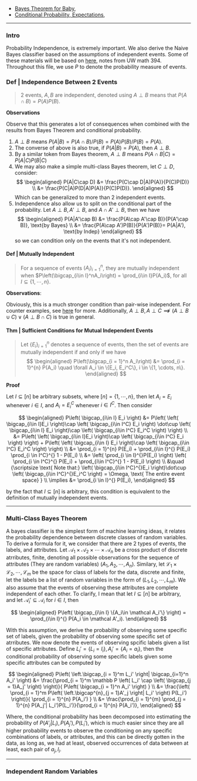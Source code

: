 - [Bayes Theorem for Baby](Bayes%20Theorem%20for%20Baby.md), 
- [Conditional Probability, Expectations](Conditional%20Probability,%20Expectations.md), 

---
### **Intro**

Probability Independence, is extremely important. We also derive the Naive Bayes classifier based on the assumptions of independent events. Some of these materials will be based on [here](http://faculty.washington.edu/fm1/394/Materials/2-3indep.pdf), notes from UW math 394. Throughout this file, we use $P$ to denote the probability measure of events. 

### **Def | Independence Between 2 Events**
> 2 events, $A,B$ are independent, denoted using $A\perp B$ means that $P(A\cap B) =  P(A) P(B)$. 

**Observations**

Observe that this generates a lot of consequences when combined with the results from Bayes Theorem and conditional probability. 

1. $A\perp B$ means $P(A|B) = P(A\cap B)/P(B) = P(A)P(B)/P(B) = P(A)$. 
2. The converse of above is also true, if $P(A|B) = P(A)$, then $A\perp B$. 
3. By a similar token from Bayes theorem, $A\perp B$ means $P(A\cap B|C) = P(A|C)P(B|C)$
4. We may also make a simple multi-class Bayes theorem, let $C\perp D$, consider: 
    $$
    \begin{aligned}
        P(A|C\cap D) &= \frac{P(C\cap D|A)P(A)}{P(C)P(D)}
        \\
        &= \frac{P(C|A)P(D|A)P(A)}{P(C)P(D)}.
    \end{aligned}
    $$
    Which can be generalized to more than 2 independent events.
4. Independence also allow us to split on the conditional part of the probability. Let $A\perp B, A'\perp B$, and $A\cap A' \perp B$, then we have
    $$
    \begin{aligned}
        P(A|A'\cap B) &= \frac{P(A\cap A'\cap B)}{P(A'\cap B)}, \text{by Bayes}
        \\
        &= \frac{P(A\cap A')P(B)}{P(A')P(B)}= P(A|A'),  \text{by Indep}
    \end{aligned}
    $$
    so we can condition only on the events that it's not independent. 


#### **Def | Mutually Independent**
> For a sequence of events $(A_i)_{i=1}^n$, they are mutually independent when $P\left(\bigcap_{i\in I}^nA_i\right) = \prod_{i\in I}P(A_i)$, for all $I\subseteq \{1, \cdots, n\}$. 

**Observations**: 

Obviously, this is a much stronger condition than pair-wise independent. For counter examples, 
see [here](http://faculty.washington.edu/fm1/394/Materials/2-3indep.pdf) for more. Additionally, $A\perp B, A\perp C\not\implies (A\perp B\cup C) \vee (A\perp B\cap C)$ is true in general. 


#### **Thm | Sufficient Conditions for Mutual Independent Events**

> Let $\{E_i\}_{i=1}^n$ denotes a sequence of events, then the set of events are mutually independent if and only if we have 
> $$
> \begin{aligned}
>     P\left(\bigcap_{i = 1}^n A_i\right) &= \prod_{i = 1}^{n} P(A_i) \quad \forall A_i \in \{E_i, E_i^C\}, i \in \{1, \cdots, n\}. 
> \end{aligned}
> $$

**Proof**

Let $I\subseteq [n]$ be arbitrary subsets, where $[n] = \{1, \cdots, n\}$, then let $A_i = E_i$ whenever $i \in I$, and $A_i = E_i^C$ whenever $i\in I^C$. Then consider 

$$
\begin{aligned}
    P\left(
        \bigcap_{i\in I} E_i
    \right) &= 
    P\left(
        \left(
            \bigcap_{i\in I}E_i
        \right)\cap 
        \left(
            \bigcap_{i\in I^C} E_i
        \right)
        \dot\cup
        \left(
            \bigcap_{i\in I}
            E_i
        \right)\cap 
        \left(
            \bigcap_{i\in I^C} E_i^C
        \right)
    \right)
    \\
    &= 
    P\left(
        \left(
            \bigcap_{i\in I}E_i
        \right)\cap 
        \left(
            \bigcap_{i\in I^C} E_i
        \right)
    \right) + 
    P\left(
        \left(
            \bigcap_{i\in I}
            E_i
        \right)\cap 
        \left(
            \bigcap_{i\in I^C} E_i^C
        \right)
    \right)
    \\
    &= 
    \prod_{i = 1}^{n} P(E_i) + 
    \prod_{i\in I}^{} P(E_i) \prod_{i \in I^C}^{} 1 - P(E_i)
    \\
    &= 
    \left(
        \prod_{i \in I}^{}P(E_i)
    \right) \left(
        \prod_{i \in I^C}^{} P(E_i)
        + 
        \prod_{i\in I^C}^{} 1 - P(E_i)
    \right)
    \\
    &\quad  {\scriptsize
        \text{ Note that:}
        \left(
            \bigcap_{i\in I^C}^{}E_i
        \right)\dot\cup \left(
            \bigcap_{i\in I^C}^{}E_i^C
        \right) = \Omega, \text{ The entire event space}
    }
    \\
    \implies &= 
    \prod_{i \in I}^{} P(E_i), 
\end{aligned}
$$

by the fact that $I\subseteq [n]$ is arbitrary, this condition is equivalent to the definition of mutually independent events. 


---
### **Multi-Class Bayes Theorem**

A bayes classifier is the simplest form of machine learning ideas, it relates the probability dependence between discrete classes of random variables. To derive a formula for it, we consider that there are 2 types of events, the labels, and attributes. Let $\mathcal A_1\times \mathcal A_2\times \cdots \times \mathcal A_n$ be a cross product of discrete atrributes, finite, denoting all possible observations for the sequence of attributes (They are random variables) $(A_1, A_2, \cdots, A_n)$. Similary, let $\mathcal L_1\times \mathcal L_2, \cdots, \mathcal L_m$ be the space for class of labels for the data, discrete and finite, let the labels be a list of random variables in the form of $(L_1, L_2, \cdots, L_m)$. We also assume that the events of observing these attributes are complete independent of each other. To clarify, I mean that let $I\subseteq [n]$ be arbitrary, and let $\mathcal A_i'\subseteq \mathcal A_i$ for $i\in I$, then 

$$
\begin{aligned}
    P\left(
        \bigcap_{i\in I} \{A_i\in \mathcal A_i'\}
    \right) = \prod_{i\in I}^{} P(A_i \in \mathcal A'_i). 
\end{aligned}
$$

With this assumption, we derive the probability of observing some specific set of labels, given the probability of observing some specific set of atrributes. We now denote the events of observing spcific labels given a list of specific attributes. 
Define $L_i' = \{L_i = l_i\}, A_i' = \{A_i = a_i\}$, then the conditional probability of observing some specific labels given some specific attributes can be computed by

$$
\begin{aligned}
    P\left(
        \left.\bigcap_{i = 1}^m L_i' \right| 
        \bigcap_{i=1}^n A_i'
    \right)
    &= 
    \frac{\prod_{i = 1}^m \mathbb P
    \left(
        L_i' \cap \left(
            \bigcap_{j = 1}A_j'
        \right)
    \right)}{
        P\left(
            \bigcap_{i = 1}^n A_i'
        \right)
    }
    \\
    &= 
    \frac{\left(
        \prod_{i = 1}^m 
        P\left(
            \left.\bigcap^{n}_{j = 1}A'_j \right| 
            L_i'
        \right)
        P(L_i')
    \right)}{
        \prod_{i = 1}^{n} P(A_i')
    }
    \\
    &= 
    \frac{\prod_{i = 1}^{m} \prod_{j = 1}^{n}
        P(A_j'| L_i')P(L_i')}{\prod_{i = 1}^{n} P(A_i')}, 
\end{aligned}
$$

Where, the conditional probability has been decomposed into estimating the probability of $P(A'_j | L_i), P(A_j'), P(L_i')$, which is much easier since they are all higher probability events to observe the conditioning on any specific combinations of labels, or attributes, and this can be directly gotten in the data, as long as, we had at least, observed occurrences of data between at least, each pair of $a_j, l_i$. 


---
### **Independent Random Variables**





